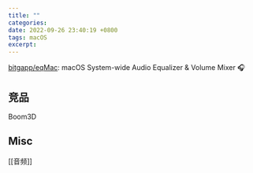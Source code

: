```yaml
---
title: ""
categories: 
date: 2022-09-26 23:40:19 +0800
tags: macOS
excerpt: 
---
```




[bitgapp/eqMac](https://github.com/bitgapp/eqMac): macOS System-wide Audio Equalizer & Volume Mixer 🎧



## 竞品

Boom3D


## Misc

[[音频]]




